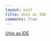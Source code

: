```yaml
---
layout: post
title: Unix as IDE
comments: True
---
```




[Unix as IDE](https://sanctum.geek.nz/arabesque/series/unix-as-ide/)
